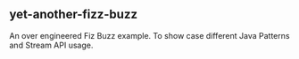yet-another-fizz-buzz
---

An over engineered Fiz Buzz example. To show case different Java Patterns and Stream API usage.
